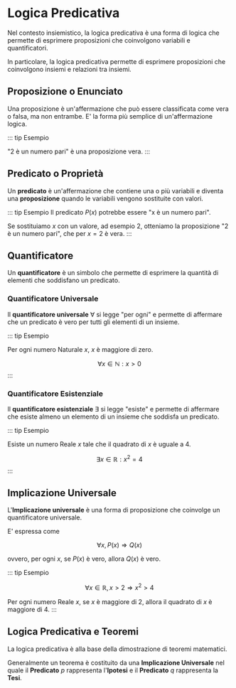 # Logica Predicativa

Nel contesto insiemistico, la logica predicativa è una forma di logica che permette di esprimere proposizioni che coinvolgono variabili e quantificatori. 

In particolare, la logica predicativa permette di esprimere proposizioni che coinvolgono insiemi e relazioni tra insiemi.

## Proposizione o Enunciato

Una proposizione è un'affermazione che può essere classificata come vera o falsa, ma non entrambe. E' la forma più semplice di un'affermazione logica.

::: tip Esempio

"2 è un numero pari" è una proposizione vera.
:::

## Predicato o Proprietà

Un **predicato** è un'affermazione che contiene una o più variabili e diventa una **proposizione** quando le variabili vengono sostituite con valori.

::: tip Esempio
Il predicato $P(x)$ potrebbe essere "x è un numero pari".

Se sostituiamo $x$ con un valore, ad esempio $2$, otteniamo la proposizione "2 è un numero pari", che per $x = 2$ è vera.
:::



## Quantificatore

Un **quantificatore** è un simbolo che permette di esprimere la quantità di elementi che soddisfano un predicato.

### Quantificatore Universale

Il **quantificatore universale** $\forall$ si legge "per ogni" e permette di affermare che un predicato è vero per tutti gli elementi di un insieme.

::: tip Esempio

Per ogni numero Naturale $x$, $x$ è maggiore di zero.

$$
\forall x \in \mathbb{N} : x > 0
$$
:::

### Quantificatore Esistenziale

Il **quantificatore esistenziale** $\exists$ si legge "esiste" e permette di affermare che esiste almeno un elemento di un insieme che soddisfa un predicato.

::: tip Esempio

Esiste un numero Reale $x$ tale che il quadrato di $x$ è uguale a $4$.

$$
\exists x \in \mathbb{R} : x^2 = 4
$$
:::

## Implicazione Universale

L'**Implicazione universale** è una forma di proposizione che coinvolge un quantificatore universale.

E' espressa come 

$$
\forall x , P(x) \Rightarrow Q(x)
$$

ovvero, per ogni $x$, se $P(x)$ è vero, allora $Q(x)$ è vero.

::: tip Esempio

$$
\forall x \in \mathbb{R}, x > 2 \Rightarrow x^2 > 4
$$

Per ogni numero Reale $x$, se $x$ è maggiore di $2$, allora il quadrato di $x$ è maggiore di $4$.
:::

## Logica Predicativa e Teoremi

La logica predicativa è alla base della dimostrazione di teoremi matematici.

Generalmente un teorema è costituito da una **Implicazione Universale** nel quale il **Predicato** $p$ rappresenta l'**Ipotesi** e il **Predicato** $q$ rappresenta la **Tesi**.

